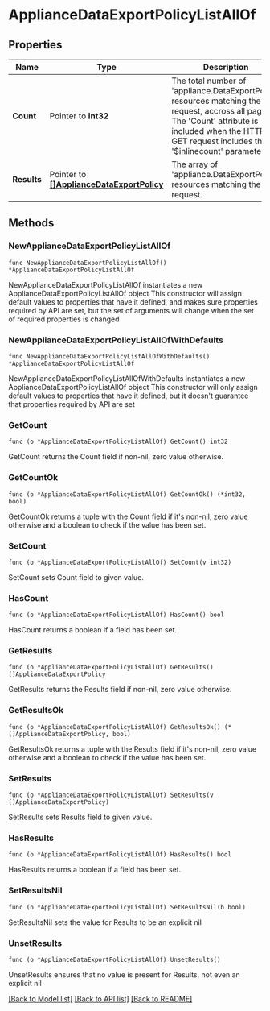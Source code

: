 # ApplianceDataExportPolicyListAllOf

## Properties

Name | Type | Description | Notes
------------ | ------------- | ------------- | -------------
**Count** | Pointer to **int32** | The total number of &#39;appliance.DataExportPolicy&#39; resources matching the request, accross all pages. The &#39;Count&#39; attribute is included when the HTTP GET request includes the &#39;$inlinecount&#39; parameter. | [optional] 
**Results** | Pointer to [**[]ApplianceDataExportPolicy**](ApplianceDataExportPolicy.md) | The array of &#39;appliance.DataExportPolicy&#39; resources matching the request. | [optional] 

## Methods

### NewApplianceDataExportPolicyListAllOf

`func NewApplianceDataExportPolicyListAllOf() *ApplianceDataExportPolicyListAllOf`

NewApplianceDataExportPolicyListAllOf instantiates a new ApplianceDataExportPolicyListAllOf object
This constructor will assign default values to properties that have it defined,
and makes sure properties required by API are set, but the set of arguments
will change when the set of required properties is changed

### NewApplianceDataExportPolicyListAllOfWithDefaults

`func NewApplianceDataExportPolicyListAllOfWithDefaults() *ApplianceDataExportPolicyListAllOf`

NewApplianceDataExportPolicyListAllOfWithDefaults instantiates a new ApplianceDataExportPolicyListAllOf object
This constructor will only assign default values to properties that have it defined,
but it doesn't guarantee that properties required by API are set

### GetCount

`func (o *ApplianceDataExportPolicyListAllOf) GetCount() int32`

GetCount returns the Count field if non-nil, zero value otherwise.

### GetCountOk

`func (o *ApplianceDataExportPolicyListAllOf) GetCountOk() (*int32, bool)`

GetCountOk returns a tuple with the Count field if it's non-nil, zero value otherwise
and a boolean to check if the value has been set.

### SetCount

`func (o *ApplianceDataExportPolicyListAllOf) SetCount(v int32)`

SetCount sets Count field to given value.

### HasCount

`func (o *ApplianceDataExportPolicyListAllOf) HasCount() bool`

HasCount returns a boolean if a field has been set.

### GetResults

`func (o *ApplianceDataExportPolicyListAllOf) GetResults() []ApplianceDataExportPolicy`

GetResults returns the Results field if non-nil, zero value otherwise.

### GetResultsOk

`func (o *ApplianceDataExportPolicyListAllOf) GetResultsOk() (*[]ApplianceDataExportPolicy, bool)`

GetResultsOk returns a tuple with the Results field if it's non-nil, zero value otherwise
and a boolean to check if the value has been set.

### SetResults

`func (o *ApplianceDataExportPolicyListAllOf) SetResults(v []ApplianceDataExportPolicy)`

SetResults sets Results field to given value.

### HasResults

`func (o *ApplianceDataExportPolicyListAllOf) HasResults() bool`

HasResults returns a boolean if a field has been set.

### SetResultsNil

`func (o *ApplianceDataExportPolicyListAllOf) SetResultsNil(b bool)`

 SetResultsNil sets the value for Results to be an explicit nil

### UnsetResults
`func (o *ApplianceDataExportPolicyListAllOf) UnsetResults()`

UnsetResults ensures that no value is present for Results, not even an explicit nil

[[Back to Model list]](../README.md#documentation-for-models) [[Back to API list]](../README.md#documentation-for-api-endpoints) [[Back to README]](../README.md)


